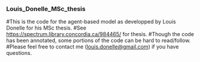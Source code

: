 ### Louis_Donelle_MSc_thesis ###
#This is the code for the agent-based model as developped by Louis Donelle for his MSc thesis.
#See https://spectrum.library.concordia.ca/984465/ for thesis.
#Though the code has been annotated, some portions of the code can be hard to read/follow.
#Please feel free to contact me (louis.donelle@gmail.com) if you have questions.